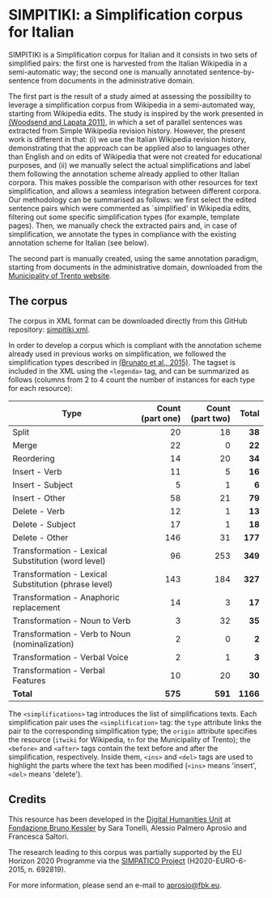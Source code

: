 # SIMPITIKI: a Simplification corpus for Italian

SIMPITIKI is a Simplification corpus for Italian and it consists in two sets of simplified pairs: the first one is harvested from the Italian Wikipedia in a semi-automatic way; the second one is manually annotated sentence-by-sentence from documents in the administrative domain.

The first part is the result of a study aimed at assessing the possibility to leverage a simplification corpus from Wikipedia in a semi-automated way, starting from Wikipedia edits. The study is inspired by the work presented in [(Woodsend and Lapata 2011)](http://homepages.inf.ed.ac.uk/kwoodsen/wiki.html), in which a set of parallel sentences was extracted from Simple Wikipedia revision history.
However, the present work is different in that: (i) we use the Italian Wikipedia revision history, demonstrating that the approach can be applied also to languages other than English and on edits of Wikipedia that were not created for educational purposes, and (ii) we manually select the actual simplifications and label them following the annotation scheme already applied to other Italian corpora. This makes possible the comparison with other resources for text simplification, and allows a seamless integration between different corpora. 
Our methodology can be summarised as follows: we first select the edited sentence pairs which were commented as `simplified' in Wikipedia edits, filtering out some specific simplification types (for example, template pages). Then, we manually check the extracted pairs and, in case of simplification, we annotate the types in compliance with the existing annotation scheme for Italian (see below).

The second part is manually created, using the same annotation paradigm, starting from documents in the administrative domain, downloaded from the [Municipality of Trento website](http://www.comune.trento.it/).

## The corpus

The corpus in XML format can be downloaded directly from this GitHub repository: [simpitiki.xml](https://github.com/dhfbk/simpitiki/blob/master/simpitiki.xml).

In order to develop a corpus which is compliant with the annotation scheme already used in previous works on simplification, we followed the simplification types described in [(Brunato et al., 2015)](http://www.cnr.it/istituti/ProdottoDellaRicerca.html?cds=048&id=332693).
The tagset is included in the XML using the `<legenda>` tag, and can be summarized as follows (columns from 2 to 4 count the number of instances for each type for each resource):

| Type | Count (part one) | Count (part two) | Total |
|---|---:|---:|---:|
| Split | 20 | 18 | __38__ |
| Merge | 22 | 0 | __22__ |
| Reordering | 14 | 20 | __34__ |
| Insert - Verb | 11 | 5 | __16__ |
| Insert - Subject | 5 | 1 | __6__ |
| Insert - Other | 58 | 21 | __79__ |
| Delete - Verb | 12 | 1 | __13__ |
| Delete - Subject | 17 | 1 | __18__ |
| Delete - Other | 146 | 31 | __177__ |
| Transformation - Lexical Substitution (word level) | 96 | 253 | __349__ |
| Transformation - Lexical Substitution (phrase level) | 143 | 184 | __327__ |
| Transformation - Anaphoric replacement | 14 | 3 | __17__ |
| Transformation - Noun to Verb | 3 | 32 | __35__ |
| Transformation - Verb to Noun (nominalization) | 2 | 0 | __2__ |
| Transformation - Verbal Voice | 2 | 1 | __3__ |
| Transformation - Verbal Features | 10 | 20 | __30__ |
| __Total__ | __575__ | __591__ | __1166__ |

The `<simplifications>` tag introduces the list of simplifications texts. Each simplification pair uses the `<simplification>` tag: the `type` attribute links the pair to the corresponding simplification type; the `origin` attribute specifies the resource (`itwiki` for Wikipedia, `tn` for the Municipality of Trento); the `<before>` and `<after>` tags contain the text before and after the simplification, respectively. Inside them, `<ins>` and `<del>` tags are used to highlight the parts where the text has been modified (`<ins>` means 'insert', `<del>` means 'delete').

## Credits

This resource has been developed in the [Digital Humanities Unit](http://dh.fbk.eu/) at [Fondazione Bruno Kessler](http://www.fbk.eu/) by Sara Tonelli, Alessio Palmero Aprosio and Francesca Saltori.

The research leading to this corpus was partially supported by the EU Horizon 2020 Programme via the [SIMPATICO Project](http://www.simpatico-project.eu/) (H2020-EURO-6-2015, n. 692819).

For more information, please send an e-mail to [aprosio@fbk.eu](mailto:aprosio@fbk.eu).
